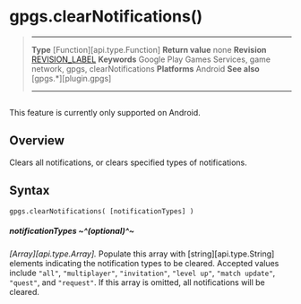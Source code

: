 # gpgs.clearNotifications()

> --------------------- ------------------------------------------------------------------------------------------
> __Type__              [Function][api.type.Function]
> __Return value__      none
> __Revision__          [REVISION_LABEL](REVISION_URL)
> __Keywords__          Google Play Games Services, game network, gpgs, clearNotifications
> __Platforms__         Android
> __See also__          [gpgs.*][plugin.gpgs]
> --------------------- ------------------------------------------------------------------------------------------

<div class="docs-tip-outer">
<div class="docs-tip-inner-left">
<div class="fa fa-android" style="font-size: 39px; padding-top: 1px;"></div>
</div>
<div class="docs-tip-inner-right">

This feature is currently only supported on Android.

</div>
</div>


## Overview

Clears all notifications, or clears specified types of notifications.

## Syntax

	gpgs.clearNotifications( [notificationTypes] )

##### notificationTypes ~^(optional)^~
_[Array][api.type.Array]._ Populate this array with [string][api.type.String] elements indicating the notification types to be cleared. Accepted values include `"all"`, `"multiplayer"`, `"invitation"`, <nobr>`"level up"`</nobr>, <nobr>`"match update"`</nobr>, `"quest"`, and `"request"`. If this array is omitted, all notifications will be cleared.
